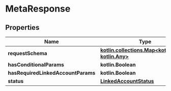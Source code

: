 
# MetaResponse

## Properties
Name | Type | Description | Notes
------------ | ------------- | ------------- | -------------
**requestSchema** | [**kotlin.collections.Map&lt;kotlin.String, kotlin.Any&gt;**](kotlin.Any.md) |  | 
**hasConditionalParams** | **kotlin.Boolean** |  | 
**hasRequiredLinkedAccountParams** | **kotlin.Boolean** |  | 
**status** | [**LinkedAccountStatus**](LinkedAccountStatus.md) |  |  [optional]



